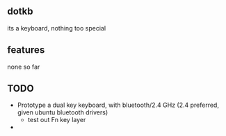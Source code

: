 dotkb
---

its a keyboard, nothing too special

features
---
none so far

TODO
---
  - Prototype a dual key keyboard, with bluetooth/2.4 GHz (2.4 preferred, given ubuntu bluetooth drivers)
    - test out Fn key layer
  - 
